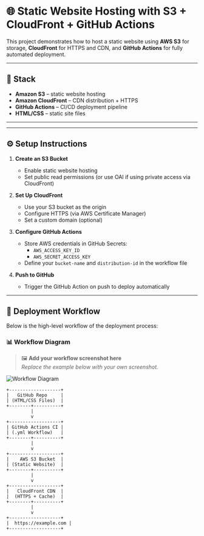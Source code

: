 # 🌐 Static Website Hosting with S3 + CloudFront + GitHub Actions

This project demonstrates how to host a static website using **AWS S3** for storage, **CloudFront** for HTTPS and CDN, and **GitHub Actions** for fully automated deployment.

---

## 🚀 Stack

- **Amazon S3** – static website hosting
- **Amazon CloudFront** – CDN distribution + HTTPS
- **GitHub Actions** – CI/CD deployment pipeline
- **HTML/CSS** – static site files

---

---

## ⚙️ Setup Instructions

1. **Create an S3 Bucket**
   - Enable static website hosting
   - Set public read permissions (or use OAI if using private access via CloudFront)

2. **Set Up CloudFront**
   - Use your S3 bucket as the origin
   - Configure HTTPS (via AWS Certificate Manager)
   - Set a custom domain (optional)

3. **Configure GitHub Actions**
   - Store AWS credentials in GitHub Secrets:
     - `AWS_ACCESS_KEY_ID`
     - `AWS_SECRET_ACCESS_KEY`
   - Define your `bucket-name` and `distribution-id` in the workflow file

4. **Push to GitHub**
   - Trigger the GitHub Action on push to deploy automatically

---

## 🔁 Deployment Workflow

Below is the high-level workflow of the deployment process:

### 📊 Workflow Diagram

> 🖼️ **Add your workflow screenshot here**  
> _Replace the example below with your own screenshot._

![Workflow Diagram](./assets/workflow-diagram.png)

```text
+-------------------+
|   GitHub Repo     |
| (HTML/CSS Files)  |
+--------+----------+
         |
         v
+-------------------+
| GitHub Actions CI |
| (.yml Workflow)   |
+--------+----------+
         |
         v
+-------------------+
|    AWS S3 Bucket  |
| (Static Website)  |
+--------+----------+
         |
         v
+-------------------+
|   CloudFront CDN  |
|  (HTTPS + Cache)  |
+--------+----------+
         |
         v
+-------------------+
|  https://example.com |
+-------------------+


